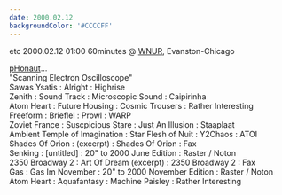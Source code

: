 ```yaml
---
date: 2000.02.12
backgroundColor: '#CCCCFF'
---
```


etc 2000.02.12 01:00 60minutes @ [WNUR](http://www.wnur.org/), Evanston-Chicago  

[pHonaut](http://www.phonaut.com/)...  
"Scanning Electron Oscilloscope"  
Sawas Ysatis : Alright : Highrise  
Zenith : Sound Track : Microscopic Sound : Caipirinha  
Atom Heart : Future Housing : Cosmic Trousers : Rather Interesting  
Freeform : Brieflel : Prowl : WARP  
Zoviet France : Suscpicious Stare : Just An Illusion : Staaplaat  
Ambient Temple of Imagination : Star Flesh of Nuit : Y2Chaos : ATOI  
Shades Of Orion : (excerpt) : Shades Of Orion : Fax  
Senking : \[untitled\] : 20" to 2000 June Edition : Raster / Noton  
2350 Broadway 2 : Art Of Dream (excerpt) : 2350 Broadway 2 : Fax  
Gas : Gas Im November : 20" to 2000 November Edition : Raster / Noton  
Atom Heart : Aquafantasy : Machine Paisley : Rather Interesting